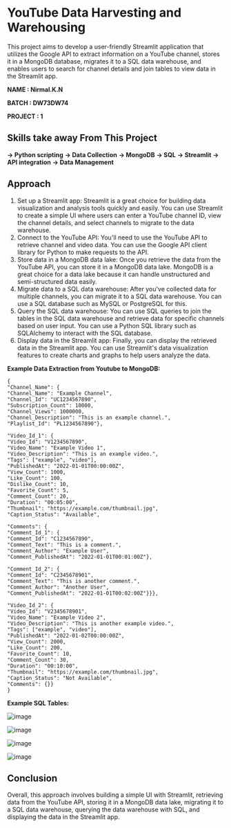 # YouTube Data Harvesting and Warehousing #

This project aims to develop a user-friendly Streamlit application that utilizes the Google API to extract information on a YouTube channel, stores it in a MongoDB database, migrates it to a SQL data warehouse, and enables users to search for channel details and join tables to view data in the Streamlit app.

**NAME : Nirmal.K.N**

**BATCH : DW73DW74**

**PROJECT : 1**

## Skills take away From This Project ##

**-> Python scripting** 
**-> Data Collection**
**-> MongoDB**
**-> SQL**
**-> Streamlit** 
**-> API integration** 
**-> Data Management**

## Approach ##

1. Set up a Streamlit app: Streamlit is a great choice for building data visualization and analysis tools quickly and easily. You can use Streamlit to create a simple UI where users can enter a YouTube channel ID, view the channel details, and select channels to migrate to the data warehouse.
2. Connect to the YouTube API: You'll need to use the YouTube API to retrieve channel and video data. You can use the Google API client library for Python to make requests to the API.
3. Store data in a MongoDB data lake: Once you retrieve the data from the YouTube API, you can store it in a MongoDB data lake. MongoDB is a great choice for a data lake because it can handle unstructured and semi-structured data easily.
4. Migrate data to a SQL data warehouse: After you've collected data for multiple channels, you can migrate it to a SQL data warehouse. You can use a SQL database such as MySQL or PostgreSQL for this.
5. Query the SQL data warehouse: You can use SQL queries to join the tables in the SQL data warehouse and retrieve data for specific channels based on user input. You can use a Python SQL library such as SQLAlchemy to interact with the SQL database.
6. Display data in the Streamlit app: Finally, you can display the retrieved data in the Streamlit app. You can use Streamlit's data visualization features to create charts and graphs to help users analyze the data.


**Example Data Extraction from Youtube to MongoDB:**
```
{
"Channel_Name": {
"Channel_Name": "Example Channel",
"Channel_Id": "UC1234567890",
"Subscription_Count": 10000,
"Channel_Views": 1000000,
"Channel_Description": "This is an example channel.",
"Playlist_Id": "PL1234567890"},

"Video_Id_1": {
"Video_Id": "V1234567890",
"Video_Name": "Example Video 1",
"Video_Description": "This is an example video.",
"Tags": ["example", "video"],
"PublishedAt": "2022-01-01T00:00:00Z",
"View_Count": 1000,
"Like_Count": 100,
"Dislike_Count": 10,
"Favorite_Count": 5,
"Comment_Count": 20,
"Duration": "00:05:00",
"Thumbnail": "https://example.com/thumbnail.jpg",
"Caption_Status": "Available",

"Comments": {
"Comment_Id_1": {
"Comment_Id": "C1234567890",
"Comment_Text": "This is a comment.",
"Comment_Author": "Example User",
"Comment_PublishedAt": "2022-01-01T00:01:00Z"},

"Comment_Id_2": {
"Comment_Id": "C2345678901",
"Comment_Text": "This is another comment.",
"Comment_Author": "Another User",
"Comment_PublishedAt": "2022-01-01T00:02:00Z"}}},

"Video_Id_2": {
"Video_Id": "V2345678901",
"Video_Name": "Example Video 2",
"Video_Description": "This is another example video.",
"Tags": ["example", "video"],
"PublishedAt": "2022-01-02T00:00:00Z",
"View_Count": 2000,
"Like_Count": 200,
"Favorite_Count": 10,
"Comment_Count": 30,
"Duration": "00:10:00",
"Thumbnail": "https://example.com/thumbnail.jpg",
"Caption_Status": "Not Available",
"Comments": {}}
}
```

**Example SQL Tables:**

![image](https://github.com/Nirmal-K-N/YouTube-Data-Harvesting/assets/150317924/c40b9a48-c4ba-4a2e-ac93-21c797d3a841)

![image](https://github.com/Nirmal-K-N/YouTube-Data-Harvesting/assets/150317924/12ec7d67-eed8-4f86-97d2-816ab7f8b25b)

![image](https://github.com/Nirmal-K-N/YouTube-Data-Harvesting/assets/150317924/a5894e80-18c7-4e9f-912f-ff22ac4229af)

![image](https://github.com/Nirmal-K-N/YouTube-Data-Harvesting/assets/150317924/3382e834-a475-42af-b970-47d90a55b6dd)

## Conclusion ##

Overall, this approach involves building a simple UI with Streamlit, retrieving data from the YouTube API, storing it in a MongoDB data lake, migrating it to a SQL data warehouse, querying the data warehouse with SQL, and displaying the data in the Streamlit app.
